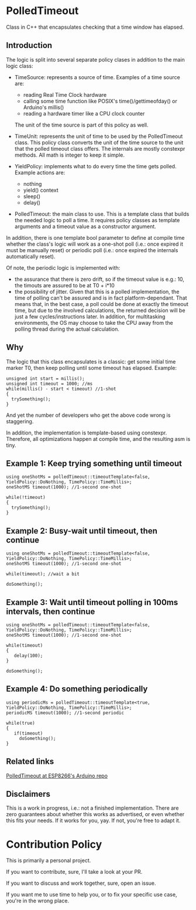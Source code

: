 # PolledTimeout

Class in C++ that encapsulates checking that a time window has elapsed.

## Introduction

The logic is split into several separate policy clases in addition to the main logic class:
- TimeSource: represents a source of time. Examples of a time source are: 
    *  reading Real Time Clock hardware
    *  calling some time function like POSIX's time()/gettimeofday() or Arduino's millis()
    *  reading a hardware timer like a CPU clock counter
  
  The unit of the time source is part of this policy as well.
- TimeUnit: represents the unit of time to be used by the PolledTimeout class. This policy class converts the unit of the time source to the unit that the polled timeout class offers. The internals are mostly constexpr methods. All math is integer to keep it simple.
- YieldPolicy: implements what to do every time the time gets polled. Example actions are:
    * nothing
    * yield() context
    * sleep()
    * delay()
- PolledTimeout: the main class to use. This is a template class that builds the needed logic to poll a time. It requires policy classes as template arguments and a timeout value as a constructor argument.

In addition, there is one template bool parameter to define at compile time whether the class's logic will work as a one-shot poll (i.e.: once expired it must be manually reset) or periodic poll (i.e.: once expired the internals automatically reset).

Of note, the periodic logic is implemented with:
- the assurance that there is zero drift, so if the timeout value is e.g.: 10, the timouts are assured to be at T0 + i*10
- the possibility of jitter. Given that this is a polled implementation, the time of polling can't be assured and is in fact platform-dependant. That means that, in the best case, a poll could be done at exactly the timeout time, but due to the involved calculations, the returned decision will be just a few cycles/instructions later. In addition, for multitasking environments, the OS may choose to take the CPU away from the polling thread during the actual calculation.

## Why

The logic that this class encapsulates is a classic: get some initial time marker T0, then keep polling until some timeout has elapsed.
Example:

    unsigned int start = millis();
    unsigned int timeout = 1000; //ms
    while(millis() - start < timeout) //1-shot
    {
      trySomething();
    }

And yet the number of developers who get the above code wrong is staggering.

In addition, the implementation is template-based using constexpr. Therefore, all optimizations happen at compile time, and the resulting asm is tiny.

## Example 1: Keep trying something until timeout

    using oneShotMs = polledTimeout::timeoutTemplate<false, YieldPolicy::DoNothing, TimePolicy::TimeMillis>;
    oneShotMS timeout(1000); //1-second one-shot

    while(!timeout)
    {
      trySomething();
    }
    
## Example 2: Busy-wait until timeout, then continue

    using oneShotMs = polledTimeout::timeoutTemplate<false, YieldPolicy::DoNothing, TimePolicy::TimeMillis>;
    oneShotMS timeout(1000); //1-second one-shot

    while(timeout); //wait a bit
    
    doSomething();

## Example 3: Wait until timeout polling in 100ms intervals, then continue

    using oneShotMs = polledTimeout::timeoutTemplate<false, YieldPolicy::DoNothing, TimePolicy::TimeMillis>;
    oneShotMS timeout(1000); //1-second one-shot

    while(timeout)
    {
       delay(100);
    }
    
    doSomething();

## Example 4: Do something periodically

    using periodicMs = polledTimeout::timeoutTemplate<true, YieldPolicy::DoNothing, TimePolicy::TimeMillis>;
    periodicMS timeout(1000); //1-second periodic

    while(true)
    {
       if(timeout)
         doSomething();
    }
    
## Related links
[PolledTimeout at ESP8266's Arduino repo](https://github.com/esp8266/Arduino/blob/master/cores/esp8266/PolledTimeout.h)


## Disclaimers
This is a work in progress, i.e.: not a finished implementation. 
There are zero guarantees about whether this works as advertised, or even whether this fits your needs. If it works for you, yay. If not, you're free to adapt it.

# Contribution Policy
This is primarily a personal project.

If you want to contribute, sure, I'll take a look at your PR.

If you want to discuss and work together, sure, open an issue.

If you want me to use time to help you, or to fix your specific use case, you're in the wrong place.
